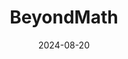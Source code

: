 ---  
layout: startup_page  
title: "BeyondMath"  
id: "beyondmath.com"  
permalink: "/beyondmathbeyondmath.com08202024/"  
website: "https://beyondmath.com/"  
funding_round: "Seed"  
funding_amount: "$8.5M"  
investors: "UP.Partners, Insight Partners, InMotion Ventures"  
about: "BeyondMath develops an AI-driven multiphysics simulation platform that accelerates engineering iterations by a factor of 1,000 compared to existing solutions. Its platform aims to bring new, efficient simulation options to market, addressing the high cost and expertise requirements of current tools. The company focuses on making engineering simulations more accessible and cost-effective while reducing environmental impact."  
markets: "AI, Engineering Simulation, Software Development"  
hq: "Cambridge, Cambridgeshire, United Kingdom"  
founded_year: "2022"  
linkedin: "https://www.linkedin.com/company/beyondmath"  
twitter: ""  
instagram: ""  
facebook: ""  
crunchbase: "https://www.crunchbase.com/organization/beyondmath"  
pitchbook: ""  

date_display: "20-Aug-2024"  
date: "2024-08-20"

# SEO Optimization  
meta_title: "BeyondMath - Seed Funding ($8.5M)"  
meta_description: "BeyondMath, BeyondMath develops an AI-driven multiphysics simulation platform that accelerates engineering iterations by a factor of 1,000 compared to existing so..."  
meta_keywords: "BeyondMath, AI, Engineering Simulation, Software Development, Seed funding"  
canonical_url: "https://startup.projectstartups.com/beyondmathbeyondmath.com08202024/"  
---